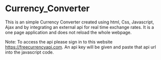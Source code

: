 # Currency_Converter
This is an simple Currency Converter created using html, Css, Javascript, Ajax and by integrating an external api for real time exchange rates.
It is a one page application and does not reload the whole webpage.

Note: To access the api please sign in to this website https://freecurrencyapi.com. An api key will be given and paste that api url into the javascript code.
